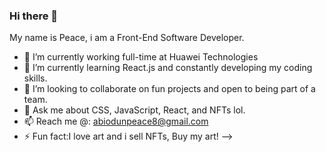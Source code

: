### Hi there 👋
My name is Peace, i am a Front-End Software Developer.

- 🔭 I’m currently working full-time at Huawei Technologies
- 🌱 I’m currently learning React.js and constantly developing my coding skills.
- 👯 I’m looking to collaborate on fun projects and open to being part of a team.
- 💬 Ask me about CSS, JavaScript, React, and NFTs lol.
- 📫 Reach me @: abiodunpeace8@gmail.com
- ⚡ Fun fact:I love art and i sell NFTs, Buy my art!
-->
